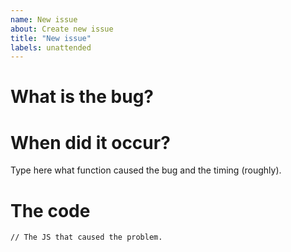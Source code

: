 ```yaml
---
name: New issue
about: Create new issue
title: "New issue"
labels: unattended
---
```

# What is the bug?
<!-- Describe your bug here -->

# When did it occur?

Type here what function caused the bug and the timing (roughly).

# The code

```
// The JS that caused the problem.
```

